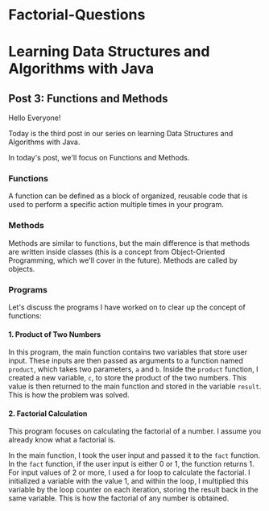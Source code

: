 # Factorial-Questions

<h1>Learning Data Structures and Algorithms with Java</h1>
    <h2>Post 3: Functions and Methods</h2>
    <p>Hello Everyone!</p>
    <p>Today is the third post in our series on learning Data Structures and Algorithms with Java.</p>
    <p>In today's post, we'll focus on Functions and Methods.</p>

<h3>Functions</h3>
    <p>A function can be defined as a block of organized, reusable code that is used to perform a specific action multiple times in your program.</p>

<h3>Methods</h3>
    <p>Methods are similar to functions, but the main difference is that methods are written inside classes (this is a concept from Object-Oriented Programming, which we'll cover in the future). Methods are called by objects.</p>

<h3>Programs</h3>
    <p>Let's discuss the programs I have worked on to clear up the concept of functions:</p>

<h4>1. Product of Two Numbers</h4>
    <p>In this program, the main function contains two variables that store user input. These inputs are then passed as arguments to a function named <code>product</code>, which takes two parameters, <code>a</code> and <code>b</code>. Inside the <code>product</code> function, I created a new variable, <code>c</code>, to store the product of the two numbers. This value is then returned to the main function and stored in the variable <code>result</code>. This is how the problem was solved.</p>

<h4>2. Factorial Calculation</h4>
    <p>This program focuses on calculating the factorial of a number. I assume you already know what a factorial is.</p>
    <p>In the main function, I took the user input and passed it to the <code>fact</code> function. In the <code>fact</code> function, if the user input is either 0 or 1, the function returns 1. For input values of 2 or more, I used a for loop to calculate the factorial. I initialized a variable with the value 1, and within the loop, I multiplied this variable by the loop counter on each iteration, storing the result back in the same variable. This is how the factorial of any number is obtained.</p>
